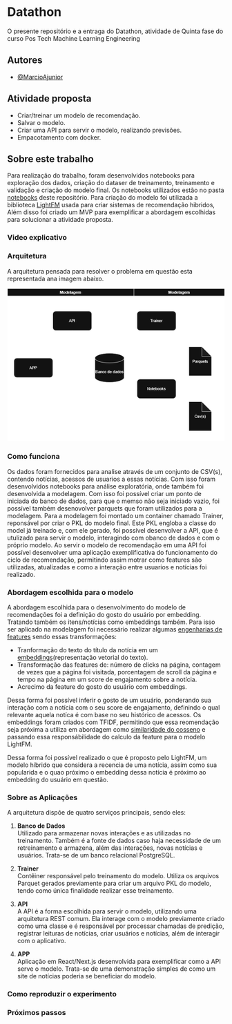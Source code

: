 # Datathon

O presente repositório e a entraga do Datathon, atividade de Quinta fase do curso Pos Tech Machine Learning Engineering 


## Autores

- [@MarcioAjunior](https://github.com/MarcioAjunior)


## Atividade proposta

 - Criar/treinar um modelo de recomendação.
 - Salvar o modelo.
 - Criar uma API para servir o modelo, realizando previsões.
 - Empacotamento com docker.


## Sobre este trabalho

Para realização do trabalho, foram desenvolvidos notebooks para exploração dos dados, criação do dataser de treinamento, treinamento e validação e criação do modelo final. Os notebooks utilizados estão no pasta [notebooks](./notebooks) deste repositório. Para criação do modelo foi utilizada a biblioteca [LightFM](https://making.lyst.com/lightfm/docs/home.html) usada para criar sistemas de recomendação hibridos, Além disso foi criado um MVP para exemplificar a abordagem escolhidas para solucionar a atividade proposta.


### Video explicativo


### Arquitetura

A arquitetura pensada para resolver o problema em questão esta representada ana imagem abaixo.

![Arquitetura do trabalho](TC5_arch_drawio.png)

### Como funciona

Os dados foram fornecidos para analise através de um conjunto de CSV(s), contendo notícias, acessos de usuarios a essas notícias. Com isso foram desenvolvidos notebooks para análise exploratória, onde também foi desenvolvida a modelagem. Com isso foi possível criar um ponto de iniciada do banco de dados, para que o memso não seja iniciado vazio, foi possível também desenovolver parquets que foram utilizados para a modelagem.
Para a modelagem foi montado um container chamado Trainer, reponsável por criar o PKL do modelo final. Este PKL engloba a classe do model já treinado e, com ele gerado, foi possível desenvolver a API, que é utulizado para servir o modelo, interagindo com obanco de dados e com o próprio modelo. Ao servir o modelo de recomendação em uma API foi possível desenvolver uma aplicação exemplificativa do funcionamento do ciclo de recomendação, permitindo assim motrar como features são utilizadas, atualizadas e como a interação entre usuarios e notícias foi realizado.

### Abordagem escolhida para o modelo

A abordagem escolhida para o desenvolvimento do modelo de recomendações foi a definição do gosto do usuário por embedding. Tratando também os itens/notícias como embeddings também. Para isso ser aplicado na modelagem foi necessário realizar algumas [engenharias de features](https://www.ibm.com/br-pt/think/topics/feature-engineering) sendo essas transformações:

- Tranformação do texto do título da notícia em um [embeddings](https://www.cloudflare.com/pt-br/learning/ai/what-are-embeddings/)(representação vetorial do texto).
- Transformação das features de: número de clicks na página, contagem de vezes que a página foi visitada, porcentagem de scroll da página e tempo na página em um score de engajamento sobre a notícia.
- Acrecimo da feature do gosto do usuário com embeddings.

Dessa forma foi possível inferir o gosto de um usuário, ponderando sua interação com a notícia com o seu score de engajamento, definindo o qual relevante aquela notíca é com base no seu histórico de acessos.
Os embeddings foram criados com TFIDF, permitindo que essa reomendação seja próxima a utiliza em abordagem como [similaridade do cosseno](https://arturlunardi.medium.com/entendendo-sistemas-de-recomenda%C3%A7%C3%A3o-c50a20856394) e passando essa responsábilidade do calculo da feature para o modelo LightFM.

Dessa forma foi possível realizado o que é proposto pelo LightFM, um modelo híbrido que considera a recencia de uma notícia, assim como sua popularida e o quao próximo o embedding dessa notícia é próximo ao embedding do usuário em questão.

### Sobre as Aplicações  

A arquitetura dispõe de quatro serviços principais, sendo eles:  

1. **Banco de Dados**  
   Utilizado para armazenar novas interações e as utilizadas no treinamento. Também é a fonte de dados caso haja necessidade de um retreinamento e armazena, além das interações, novas notícias e usuários. Trata-se de um banco relacional PostgreSQL.  

2. **Trainer**  
   Contêiner responsável pelo treinamento do modelo. Utiliza os arquivos Parquet gerados previamente para criar um arquivo PKL do modelo, tendo como única finalidade realizar esse treinamento.  

3. **API**  
   A API é a forma escolhida para servir o modelo, utilizando uma arquitetura REST comum. Ela interage com o modelo previamente criado como uma classe e é responsável por processar chamadas de predição, registrar leituras de notícias, criar usuários e notícias, além de interagir com o aplicativo.  

4. **APP**  
   Aplicação em React/Next.js desenvolvida para exemplificar como a API serve o modelo. Trata-se de uma demonstração simples de como um site de notícias poderia se beneficiar do modelo.  


### Como reproduzir o experimento



### Próximos passos

